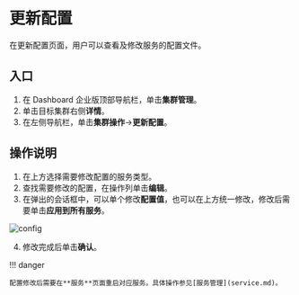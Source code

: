 # 更新配置

在更新配置页面，用户可以查看及修改服务的配置文件。

## 入口

1. 在 Dashboard 企业版顶部导航栏，单击**集群管理**。
2. 单击目标集群右侧**详情**。
3. 在左侧导航栏，单击**集群操作**->**更新配置**。

## 操作说明

1. 在上方选择需要修改配置的服务类型。
2. 查找需要修改的配置，在操作列单击**编辑**。
3. 在弹出的会话框中，可以单个修改**配置值**，也可以在上方统一修改，修改后需要单击**应用到所有服务**。

  ![config](https://docs-cdn.nebula-graph.com.cn/figures/ds_config_230109_cn.png)

4. 修改完成后单击**确认**。

!!! danger

    配置修改后需要在**服务**页面重启对应服务。具体操作参见[服务管理](service.md)。
